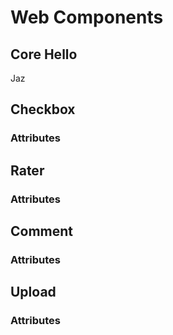 # Web Components

## Core Hello
<core-hello>Jaz</core-hello>
## Checkbox
<sds-checkbox></sds-checkbox>
### Attributes

## Rater

### Attributes

## Comment

### Attributes

## Upload

### Attributes